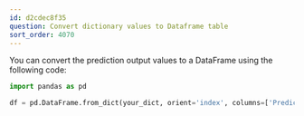 ```yaml
---
id: d2cdec8f35
question: Convert dictionary values to Dataframe table
sort_order: 4070
---
```


You can convert the prediction output values to a DataFrame using the following code:

```python
import pandas as pd

df = pd.DataFrame.from_dict(your_dict, orient='index', columns=['Prediction'])
```